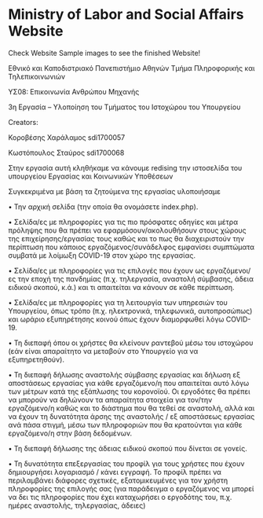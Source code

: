 # Ministry of Labor and Social Affairs Website

Check Website Sample images to see the finished Website!

Eθνικό και Καποδιστριακό Πανεπιστήμιο Αθηνών Τμήμα Πληροφορικής και Τηλεπικοινωνιών

ΥΣ08: Επικοινωνία Ανθρώπου Μηχανής

3η Εργασία – Υλοποίηση του Τμήματος του Ιστοχώρου του Υπουργείου

Creators: 

Κοροβέσης Χαράλαμος sdi1700057

Κωστόπουλος Σταύρος sdi1700068


Στην εργασία αυτή κληθήκαμε να κάνουμε redising την ιστοσελίδα του υπουργείου Εργασίας και Κοινωνικών Υποθέσεων

Συγκεκριμένα με βάση τα ζητούμενα της εργασίας υλοποιήσαμε 

• Την αρχική σελίδα (την οποία θα ονομάσετε index.php).

• Σελίδα/ες με πληροφορίες για τις πιο πρόσφατες οδηγίες και μέτρα πρόληψης που θα πρέπει να εφαρμόσουν/ακολουθήσουν στους χώρους της επιχείρησης/εργασίας τους καθώς και το πως θα διαχειριστούν την περίπτωση που κάποιος εργαζόμενος/συνάδελφος εμφανίσει συμπτώματα συμβατά με λοίμωξη COVID-19 στον χώρο της εργασίας.

• Σελίδα/ες με πληροφορίες για τις επιλογές που έχουν ως εργαζόμενοι/ες την εποχή της πανδημίας (π.χ. τηλεργασία, αναστολή σύμβασης, άδεια ειδικού σκοπού, κ.ά.) και τι απαιτείται να κάνουν σε κάθε περίπτωση.

• Σελίδα/ες με πληροφορίες για τη λειτουργία των υπηρεσιών του Υπουργείου, όπως τρόπο (π.χ. ηλεκτρονικά, τηλεφωνικά, αυτοπροσώπως) και ωράριο εξυπηρέτησης κοινού όπως έχουν διαμορφωθεί λόγω COVID-19.

• Τη διεπαφή όπου οι χρήστες θα κλείνουν ραντεβού μέσω του ιστοχώρου (εάν είναι απαραίτητο να μεταβούν στο Υπουργείο για να εξυπηρετηθούν).

• Τη διεπαφή δήλωσης αναστολής σύμβασης εργασίας και δήλωση εξ αποστάσεως εργασίας για κάθε εργαζόμενο/η που απαιτείται αυτό λόγω των μέτρων κατά της εξάπλωσης του κορονοϊού. Οι εργοδότες θα πρέπει να μπορούν να δηλώνουν τα απαραίτητα στοιχεία για τον/την εργαζόμενο/η καθώς και το διάστημα που θα τεθεί σε αναστολή, αλλά και να έχουν τη δυνατότητα άρσης της αναστολής / εξ αποστάσεως εργασίας ανά πάσα στιγμή, μέσω των πληροφοριών που θα κρατούνται για κάθε εργαζόμενο/η στην βάση δεδομένων.

• Τη διεπαφή δήλωσης της άδειας ειδικού σκοπού που δίνεται σε γονείς.

• Τη δυνατότητα επεξεργασίας του προφίλ για τους χρήστες που έχουν δημιουργήσει λογαριασμό / κάνει εγγραφή. Το προφίλ πρέπει να περιλαμβάνει διάφορες σχετικές, εξατομικευμένες για τον χρήστη πληροφορίες της επιλογής σας (για παράδειγμα ο εργαζόμενος να μπορεί να δει τις πληροφορίες που έχει καταχωρήσει ο εργοδότης του, π.χ. ημέρες αναστολής, τηλεργασίας, άδειες)
